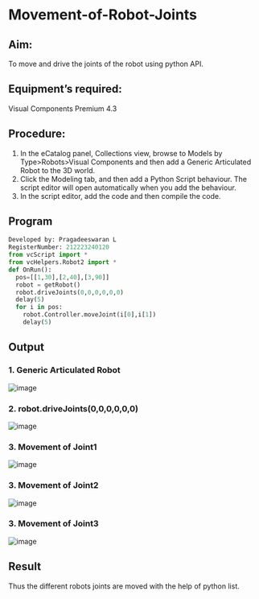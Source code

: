 # Movement-of-Robot-Joints
## Aim:  
To move and drive the joints of the robot using python API.

## Equipment’s required:

Visual Components Premium 4.3

## Procedure:

1. 	In the eCatalog panel, Collections view, browse to Models by Type>Robots>Visual Components and then add a Generic Articulated Robot to the 3D world.
2. 	Click the Modeling tab, and then add a Python Script behaviour. The script editor will open automatically when you add the behaviour.
3. 	In the script editor, add the code and then compile the code.

## Program
```python
Developed by: Pragadeeswaran L
RegisterNumber: 212223240120
from vcScript import *
from vcHelpers.Robot2 import *
def OnRun():
  pos=[[1,30],[2,40],[3,90]]
  robot = getRobot()
  robot.driveJoints(0,0,0,0,0,0)
  delay(5)
  for i in pos:
    robot.Controller.moveJoint(i[0],i[1])
    delay(5)

```
## Output
### 1. Generic Articulated Robot

![image](https://github.com/mercyarulappan/Movement-of-Robot-Joints/assets/149233730/19865e92-3b12-4dfd-a93a-bd24571e0b37)

### 2. robot.driveJoints(0,0,0,0,0,0)

![image](https://github.com/mercyarulappan/Movement-of-Robot-Joints/assets/149233730/0a2b9cd9-f88d-4de7-a9fe-82a2b06408ac)

### 3. Movement of Joint1

![image](https://github.com/mercyarulappan/Movement-of-Robot-Joints/assets/149233730/19c8e29b-2528-4e9f-8778-da739c42b87a)

### 3. Movement of Joint2

![image](https://github.com/mercyarulappan/Movement-of-Robot-Joints/assets/149233730/2760a4d0-3b3c-45b3-a28c-b6c32fc9163c)

### 3. Movement of Joint3

![image](https://github.com/mercyarulappan/Movement-of-Robot-Joints/assets/149233730/062498a6-db7a-48da-8f17-1e379fc0960a)

## Result 
Thus the different robots joints are moved with the help of python list.


